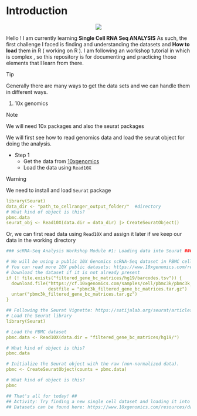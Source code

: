 # Introduction
<p align="center">
  <img src="https://github.com/user-attachments/assets/0b65aa41-29cd-4f4e-9323-526eaec00aae" style="max-width: 100%; height: auto;">
</p>

Hello ! I am currently learning **Single Cell RNA Seq ANALYSIS**
As such, the first challenge I faced is finding and understanding the datasets and **How to load** them in R ( working on R ).
I am following an workshop tutorial in which is complex , so this repository is for documenting and practicing those elements that I learn from there. 

>[!TIP]
> Generally there are many ways to get the data sets and we can handle them in different ways.

1. 10x genomics

> [!NOTE]
> We will need 10x packages and also the seurat packages

We will first see how to read genomics data and load the seurat object for doing the analysis.
* Step 1
  * Get the data from [10xgenomics](https://cf.10xgenomics.com/samples/cell-exp/3.0.0/)
  * Load the data using `Read10X`
> [!WARNING]
> We need to install and load  `Seurat` package
```yaml annotate
library(Seurat)
data_dir <- "path_to_cellranger_output_folder/"  #directory
# What kind of object is this?
pbmc.data
seurat_obj <- Read10X(data.dir = data_dir) |> CreateSeuratObject()

```

Or, we can first read data using `Read10X` and assign it later if we keep our data in the working directory
```yaml annotate
### scRNA-Seq Analysis Workshop Module #1: Loading data into Seurat ###

# We will be using a public 10X Genomics scRNA-Seq dataset in PBMC cells
# You can read more 10X public datasets: https://www.10xgenomics.com/resources/datasets/
# Download the dataset if it is not already present
if (! file.exists("filtered_gene_bc_matrices/hg19/barcodes.tsv")) {
  download.file("https://cf.10xgenomics.com/samples/cell/pbmc3k/pbmc3k_filtered_gene_bc_matrices.tar.gz",
                destfile = "pbmc3k_filtered_gene_bc_matrices.tar.gz")
  untar("pbmc3k_filtered_gene_bc_matrices.tar.gz")
} 

## Following the Seurat Vignette: https://satijalab.org/seurat/articles/pbmc3k_tutorial.html ##
# Load the Seurat library
library(Seurat)

# Load the PBMC dataset
pbmc.data <- Read10X(data.dir = "filtered_gene_bc_matrices/hg19/")

# What kind of object is this?
pbmc.data

# Initialize the Seurat object with the raw (non-normalized data).
pbmc <- CreateSeuratObject(counts = pbmc.data)

# What kind of object is this?
pbmc

## That's all for today! ##
## Activity: Try finding a new single cell dataset and loading it into R ##
## Datasets can be found here: https://www.10xgenomics.com/resources/datasets/ ##
```
